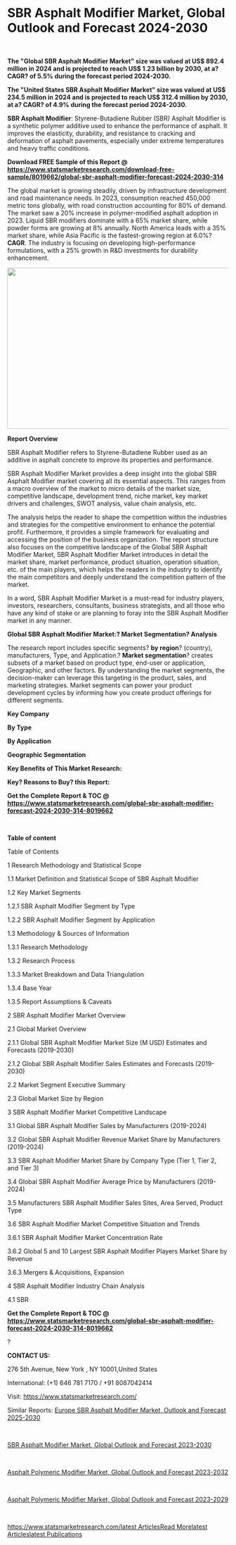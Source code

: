 <h1>SBR Asphalt Modifier Market, Global Outlook and Forecast 2024-2030</h1><br/><p><strong>The "Global SBR Asphalt Modifier Market" size was valued at US$ 892.4 million in 2024 and is projected to reach US$ 1.23 billion by 2030, at a? <strong>CAGR</strong>? of 5.5% during the forecast period 2024-2030.</strong></p>
 
 
 
 <p><strong>The "United States SBR Asphalt Modifier Market" size was valued at US$ 234.5 million in 2024 and is projected to reach US$ 312.4 million by 2030, at a? <strong>CAGR</strong>? of 4.9% during the forecast period 2024-2030.</strong></p>
 
 
 
 <p><strong>SBR Asphalt Modifier</strong>: Styrene-Butadiene Rubber (SBR) Asphalt Modifier is a synthetic polymer additive used to enhance the performance of asphalt. It improves the elasticity, durability, and resistance to cracking and deformation of asphalt pavements, especially under extreme temperatures and heavy traffic conditions.</p>
 
 
 
 <p><strong>Download FREE Sample of this Report @ <a href="https://www.statsmarketresearch.com/download-free-sample/8019662/global-sbr-asphalt-modifier-forecast-2024-2030-314">https://www.statsmarketresearch.com/download-free-sample/8019662/global-sbr-asphalt-modifier-forecast-2024-2030-314</a></strong></p>
 
 
 
 <p>The global market is growing steadily, driven by infrastructure development and road maintenance needs. In 2023, consumption reached 450,000 metric tons globally, with road construction accounting for 80% of demand. The market saw a 20% increase in polymer-modified asphalt adoption in 2023. Liquid SBR modifiers dominate with a 65% market share, while powder forms are growing at 8% annually. North America leads with a 35% market share, while Asia Pacific is the fastest-growing region at 6.0%? <strong><strong>CAGR</strong></strong>. The industry is focusing on developing high-performance formulations, with a 25% growth in R&D investments for durability enhancement.</p>
 
 
 
 <p><img alt="" src="https://www.24marketreports.com/assets/report-images/SBRAsphaltModifierMarket.png" style="height:366px; width:731px" /></p>
 
 
 
 <p><strong>Report Overview</strong></p>
 
 
 
 <p>SBR Asphalt Modifier refers to Styrene-Butadiene Rubber used as an additive in asphalt concrete to improve its properties and performance.</p>
 
 
 
 <p>SBR Asphalt Modifier Market provides a deep insight into the global SBR Asphalt Modifier market covering all its essential aspects. This ranges from a macro overview of the market to micro details of the market size, competitive landscape, development trend, niche market, key market drivers and challenges, SWOT analysis, value chain analysis, etc.</p>
 
 
 
 <p>The analysis helps the reader to shape the competition within the industries and strategies for the competitive environment to enhance the potential profit. Furthermore, it provides a simple framework for evaluating and accessing the position of the business organization. The report structure also focuses on the competitive landscape of the Global SBR Asphalt Modifier Market, SBR Asphalt Modifier Market introduces in detail the market share, market performance, product situation, operation situation, etc. of the main players, which helps the readers in the industry to identify the main competitors and deeply understand the competition pattern of the market.</p>
 
 
 
 <p>In a word, SBR Asphalt Modifier Market is a must-read for industry players, investors, researchers, consultants, business strategists, and all those who have any kind of stake or are planning to foray into the SBR Asphalt Modifier market in any manner.</p>
 
 
 
 <p><strong>Global SBR Asphalt Modifier Market:? Market Segmentation? Analysis</strong></p>
 
 
 
 <p>The research report includes specific segments? <strong>by region</strong>? (country), manufacturers, Type, and Application.? <strong>Market segmentation</strong>? creates subsets of a market based on product type, end-user or application, Geographic, and other factors. By understanding the market segments, the decision-maker can leverage this targeting in the product, sales, and marketing strategies. Market segments can power your product development cycles by informing how you create product offerings for different segments.</p>
 
 
 
 <p><strong>Key Company</strong></p>
 
 
 
 <p><strong>By Type</strong></p>
 
 
 
 <p><strong><strong>By Application</strong></strong></p>
 
 
 
 <p><strong>Geographic Segmentation</strong></p>
 
 
 
 <p><strong>Key Benefits of This Market Research:</strong></p>
 
 
 
 <p><strong>Key? <strong>Reasons to Buy</strong>? this Report:</strong></p>
 
 
 
 <div><b>Get the Complete Report & TOC @ <a href="https://www.statsmarketresearch.com/global-sbr-asphalt-modifier-forecast-2024-2030-314-8019662">https://www.statsmarketresearch.com/global-sbr-asphalt-modifier-forecast-2024-2030-314-8019662</a></b></div>
 
 
 
 <p><br />
 
 <b>Table of content</b></p>
 
 
 
 <p>Table of Contents<br />
 
 1 Research Methodology and Statistical Scope<br />
 
 1.1 Market Definition and Statistical Scope of SBR Asphalt Modifier<br />
 
 1.2 Key Market Segments<br />
 
 1.2.1 SBR Asphalt Modifier Segment by Type<br />
 
 1.2.2 SBR Asphalt Modifier Segment by Application<br />
 
 1.3 Methodology & Sources of Information<br />
 
 1.3.1 Research Methodology<br />
 
 1.3.2 Research Process<br />
 
 1.3.3 Market Breakdown and Data Triangulation<br />
 
 1.3.4 Base Year<br />
 
 1.3.5 Report Assumptions & Caveats<br />
 
 2 SBR Asphalt Modifier Market Overview<br />
 
 2.1 Global Market Overview<br />
 
 2.1.1 Global SBR Asphalt Modifier Market Size (M USD) Estimates and Forecasts (2019-2030)<br />
 
 2.1.2 Global SBR Asphalt Modifier Sales Estimates and Forecasts (2019-2030)<br />
 
 2.2 Market Segment Executive Summary<br />
 
 2.3 Global Market Size by Region<br />
 
 3 SBR Asphalt Modifier Market Competitive Landscape<br />
 
 3.1 Global SBR Asphalt Modifier Sales by Manufacturers (2019-2024)<br />
 
 3.2 Global SBR Asphalt Modifier Revenue Market Share by Manufacturers (2019-2024)<br />
 
 3.3 SBR Asphalt Modifier Market Share by Company Type (Tier 1, Tier 2, and Tier 3)<br />
 
 3.4 Global SBR Asphalt Modifier Average Price by Manufacturers (2019-2024)<br />
 
 3.5 Manufacturers SBR Asphalt Modifier Sales Sites, Area Served, Product Type<br />
 
 3.6 SBR Asphalt Modifier Market Competitive Situation and Trends<br />
 
 3.6.1 SBR Asphalt Modifier Market Concentration Rate<br />
 
 3.6.2 Global 5 and 10 Largest SBR Asphalt Modifier Players Market Share by Revenue<br />
 
 3.6.3 Mergers & Acquisitions, Expansion<br />
 
 4 SBR Asphalt Modifier Industry Chain Analysis<br />
 
 4.1 SBR</p>
 
 
 
 <div><b>Get the Complete Report & TOC @ <a href="https://www.statsmarketresearch.com/global-sbr-asphalt-modifier-forecast-2024-2030-314-8019662">https://www.statsmarketresearch.com/global-sbr-asphalt-modifier-forecast-2024-2030-314-8019662</a></b></div>
 
 
 
 <p>? </p>
 
 
 
 <p><b>CONTACT US:</b><br />
 
 276 5th Avenue, New York , NY 10001,United States<br />
 
 International: (+1) 646 781 7170 / +91 8087042414<br />
 
 Visit: <a href="https://www.statsmarketresearch.com/">https://www.statsmarketresearch.com/</a><br />
 
 Similar Reports: <a href="https://www.statsmarketresearch.com/global-sbr-asphalt-modifier-forecast-2024-2030-314-8019662">Europe SBR Asphalt Modifier Market, Outlook and Forecast 2025-2030</a><br />
 
 <br />
 
 <a href="https://www.statsmarketresearch.com/global-sbr-asphalt-modifier-forecast-2024-2030-314-8019662">SBR Asphalt Modifier Market, Global Outlook and Forecast 2023-2030</a><br />
 
 <br />
 
 <a href="https://www.statsmarketresearch.com/global-sbr-asphalt-modifier-forecast-2024-2030-314-8019662">Asphalt Polymeric Modifier Market, Global Outlook and Forecast 2023-2032</a><br />
 
 <br />
 
 <a href="https://www.statsmarketresearch.com/global-sbr-asphalt-modifier-forecast-2024-2030-314-8019662">Asphalt Polymeric Modifier Market, Global Outlook and Forecast 2023-2029</a><br />
 
 <br />
 
 <a href="https://gyeongbokgung.com">https://www.statsmarketresearch.com/</a><a href="https://hallyeomaritime.com">latest Articles</a><a href="https://jingwansa.com">Read More</a><a href="https://nguoiviet.jp/">latest Articles</a><a href="https://www.intelmarketresearch.com/">latest Publications</a></p>